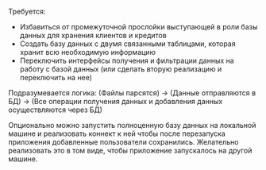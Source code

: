 Требуется:

* Избавиться от промежуточной прослойки выступающей в роли базы данных для хранения клиентов и кредитов
* Создать базу данных с двумя связанными таблицами, которая хранит всю необходимую информацию
* Переключить интерфейсы получения и фильтрации данных на работу с базой данных (или сделать вторую реализацию и переключить на нее)

Подразумевается логика: (Файлы парсятся) -> 
(Данные отправляются в БД) -> (Все операции получения данных и добавления данных осуществляются через БД)

Опционально можно запустить полноценную базу данных на локальной машине и реализовать коннект к ней чтобы после перезапуска приложения добавленные пользователи сохранились. 
Желательно реализовать это в том виде, чтобы приложение запускалось на другой машине. 
